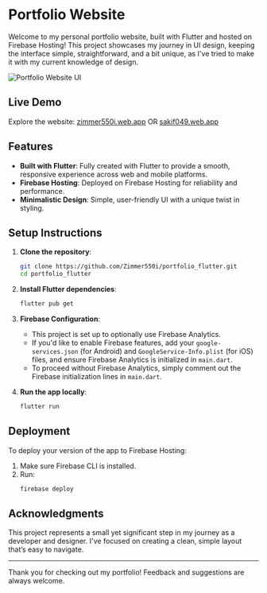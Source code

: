 # Portfolio Website

Welcome to my personal portfolio website, built with Flutter and hosted on Firebase Hosting! This project showcases my journey in UI design, keeping the interface simple, straightforward, and a bit unique, as I've tried to make it with my current knowledge of design.

![Portfolio Website UI](https://github.com/Zimmer550i/portfolio_flutter/blob/main/ui.png)

## Live Demo
Explore the website: [zimmer550i.web.app](https://zimmer550i.web.app) OR [sakif049.web.app](https://sakif049.web.app)

## Features
- **Built with Flutter**: Fully created with Flutter to provide a smooth, responsive experience across web and mobile platforms.
- **Firebase Hosting**: Deployed on Firebase Hosting for reliability and performance.
- **Minimalistic Design**: Simple, user-friendly UI with a unique twist in styling.

## Setup Instructions

1. **Clone the repository**:
   ```bash
   git clone https://github.com/Zimmer550i/portfolio_flutter.git
   cd portfolio_flutter
   ```

2. **Install Flutter dependencies**:
   ```bash
   flutter pub get
   ```

3. **Firebase Configuration**:
   - This project is set up to optionally use Firebase Analytics.
   - If you'd like to enable Firebase features, add your `google-services.json` (for Android) and `GoogleService-Info.plist` (for iOS) files, and ensure Firebase Analytics is initialized in `main.dart`.
   - To proceed without Firebase Analytics, simply comment out the Firebase initialization lines in `main.dart`.

4. **Run the app locally**:
   ```bash
   flutter run
   ```

## Deployment
To deploy your version of the app to Firebase Hosting:
1. Make sure Firebase CLI is installed.
2. Run:
   ```bash
   firebase deploy
   ```

## Acknowledgments
This project represents a small yet significant step in my journey as a developer and designer. I've focused on creating a clean, simple layout that’s easy to navigate.

---

Thank you for checking out my portfolio! Feedback and suggestions are always welcome.
